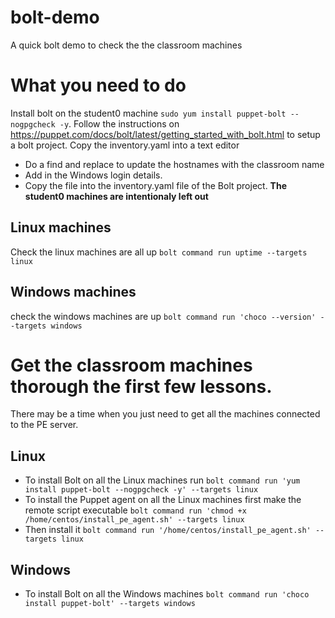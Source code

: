 # bolt-demo
A quick bolt demo to check the the classroom machines

# What you need to do
Install bolt on the student0 machine ```sudo yum install puppet-bolt --nogpgcheck -y```. 
Follow the instructions on https://puppet.com/docs/bolt/latest/getting_started_with_bolt.html to setup a bolt project.
Copy the inventory.yaml into a text editor 
* Do a find and replace to update the hostnames with the classroom name
* Add in the Windows login details.
* Copy the file into the inventory.yaml file of the Bolt project.
**The student0 machines are intentionaly left out**

## Linux machines
Check the linux machines are all up ```bolt command run uptime --targets linux```

## Windows machines
check the windows machines are up ```bolt command run 'choco --version' --targets windows```

# Get the classroom machines thorough the first few lessons.
There may be a time when you just need to get all the machines connected to the PE server.
## Linux
* To install Bolt on all the Linux machines run ```bolt command run 'yum install puppet-bolt --nogpgcheck -y' --targets linux```
* To install the Puppet agent on all the Linux machines first make the remote script executable ```bolt command run 'chmod +x /home/centos/install_pe_agent.sh' --targets linux```
* Then install it ```bolt command run '/home/centos/install_pe_agent.sh' --targets linux```

## Windows
* To install Bolt on all the Windows machines ```bolt command run 'choco install puppet-bolt' --targets windows```



